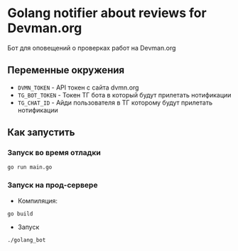 # Golang notifier about reviews for Devman.org

Бот для оповещений о проверках работ на Devman.org

## Переменные окружения

- `DVMN_TOKEN` - API токен с сайта dvmn.org
- `TG_BOT_TOKEN` - Токен ТГ бота в который будут прилетать нотификации
- `TG_CHAT_ID` - Айди пользователя в ТГ которому будут прилетать нотификации

## Как запустить

### Запуск во время отладки

```console
go run main.go
```

### Запуск на прод-сервере

- Компиляция:

```console
go build
```

- Запуск

```console
./golang_bot
```
